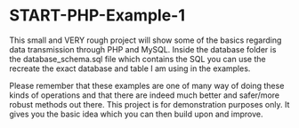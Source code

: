 # START-PHP-Example-1

This small and VERY rough project will show some of the basics regarding data transmission through PHP and MySQL. Inside the database folder is the database_schema.sql file which contains the SQL you can use the recreate the exact database and table I am using in the examples.

Please remember that these examples are one of many way of doing these kinds of operations and that there are indeed much better and safer/more robust methods out there. This project is for demonstration purposes only. It gives you the basic idea which you can then build upon and improve.